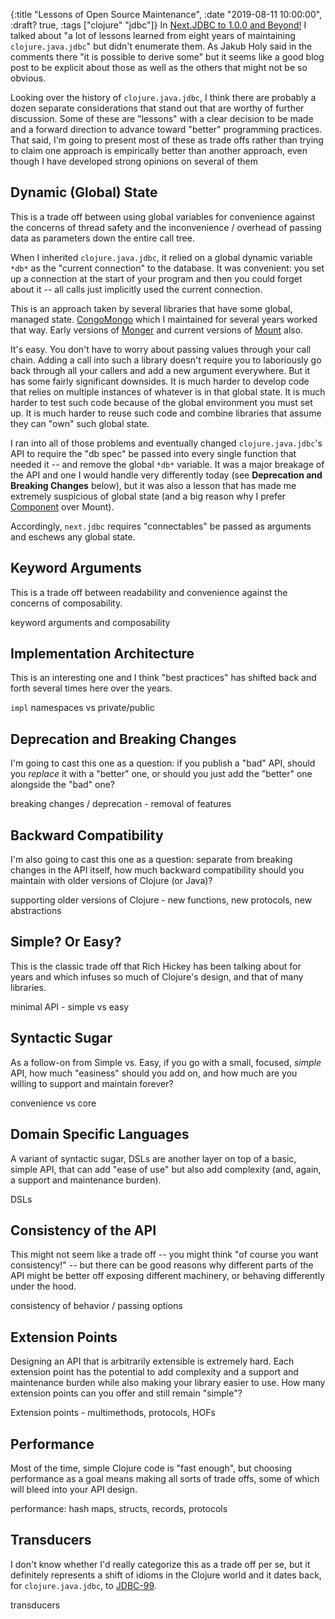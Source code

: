 {:title "Lessons of Open Source Maintenance",
 :date "2019-08-11 10:00:00",
 :draft? true,
 :tags ["clojure" "jdbc"]}
In [Next.JDBC to 1.0.0 and Beyond!](https://corfield.org/blog/2019/07/04/next-jdbc/) I talked about "a lot of lessons learned from eight years of maintaining `clojure.java.jdbc`" but didn't enumerate them. As Jakub Holy said in the comments there "it is possible to derive some" but it seems like a good blog post to be explicit about those as well as the others that might not be so obvious.

Looking over the history of `clojure.java.jdbc`, I think there are probably a dozen separate considerations that stand out that are worthy of further discussion. Some of these are "lessons" with a clear decision to be made and a forward direction to advance toward "better" programming practices. That said, I'm going to present most of these as trade offs rather than trying to claim one approach is empirically better than another approach, even though I have developed strong opinions on several of them<!-- more -->

## Dynamic (Global) State

This is a trade off between using global variables for convenience against the concerns of thread safety and the inconvenience / overhead of passing data as parameters down the entire call tree.

When I inherited `clojure.java.jdbc`, it relied on a global dynamic variable `*db*` as the "current connection" to the database. It was convenient: you set up a connection at the start of your program and then you could forget about it -- all calls just implicitly used the current connection.

This is an approach taken by several libraries that have some global, managed state. [CongoMongo](https://github.com/congomongo/congomongo) which I maintained for several years worked that way. Early versions of [Monger](https://github.com/michaelklishin/monger) and current versions of [Mount](https://github.com/tolitius/mount) also.

It's easy. You don't have to worry about passing values through your call chain. Adding a call into such a library doesn't require you to laboriously go back through all your callers and add a new argument everywhere. But it has some fairly significant downsides. It is much harder to develop code that relies on multiple instances of whatever is in that global state. It is much harder to test such code because of the global environment you must set up. It is much harder to reuse such code and combine libraries that assume they can "own" such global state.

I ran into all of those problems and eventually changed `clojure.java.jdbc`'s API to require the "db spec" be passed into every single function that needed it -- and remove the global `*db*` variable. It was a major breakage of the API and one I would handle very differently today (see **Deprecation and Breaking Changes** below), but it was also a lesson that has made me extremely suspicious of global state (and a big reason why I prefer [Component](https://github.com/stuartsierra/component) over Mount).

Accordingly, `next.jdbc` requires "connectables" be passed as arguments and eschews any global state.

## Keyword Arguments

This is a trade off between readability and convenience against the concerns of composability.



keyword arguments and composability

## Implementation Architecture

This is an interesting one and I think "best practices" has shifted back and forth several times here over the years.

`impl` namespaces vs private/public

## Deprecation and Breaking Changes

I'm going to cast this one as a question: if you publish a "bad" API, should you _replace_ it with a "better" one, or should you just add the "better" one alongside the "bad" one?

breaking changes / deprecation - removal of features

## Backward Compatibility

I'm also going to cast this one as a question: separate from breaking changes in the API itself, how much backward compatibility should you maintain with older versions of Clojure (or Java)?

supporting older versions of Clojure - new functions, new protocols, new abstractions

## Simple? Or Easy?

This is the classic trade off that Rich Hickey has been talking about for years and which infuses so much of Clojure's design, and that of many libraries.

minimal API - simple vs easy

## Syntactic Sugar

As a follow-on from Simple vs. Easy, if you go with a small, focused, _simple_ API, how much "easiness" should you add on, and how much are you willing to support and maintain forever?

convenience vs core

## Domain Specific Languages

A variant of syntactic sugar, DSLs are another layer on top of a basic, simple API, that can add "ease of use" but also add complexity (and, again, a support and maintenance burden).

DSLs

## Consistency of the API

This might not seem like a trade off -- you might think "of course you want consistency!" -- but there can be good reasons why different parts of the API might be better off exposing different machinery, or behaving differently under the hood.

consistency of behavior / passing options

## Extension Points

Designing an API that is arbitrarily extensible is extremely hard. Each extension point has the potential to add complexity and a support and maintenance burden while also making your library easier to use. How many extension points can you offer and still remain "simple"?

Extension points - multimethods, protocols, HOFs

## Performance

Most of the time, simple Clojure code is "fast enough", but choosing performance as a goal means making all sorts of trade offs, some of which will bleed into your API design.

performance: hash maps, structs, records, protocols

## Transducers

I don't know whether I'd really categorize this as a trade off per se, but it definitely represents a shift of idioms in the Clojure world and it dates back, for `clojure.java.jdbc`, to [JDBC-99](https://clojure.atlassian.net/browse/JDBC-99).

transducers
